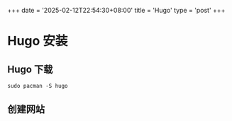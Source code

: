 +++
date = '2025-02-12T22:54:30+08:00'
title = 'Hugo'
type = 'post'
+++
# Hugo 安装
## Hugo 下载
```
sudo pacman -S hugo
```
## 创建网站
